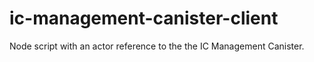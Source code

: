 # ic-management-canister-client
Node script with an actor reference to the the IC Management Canister.
